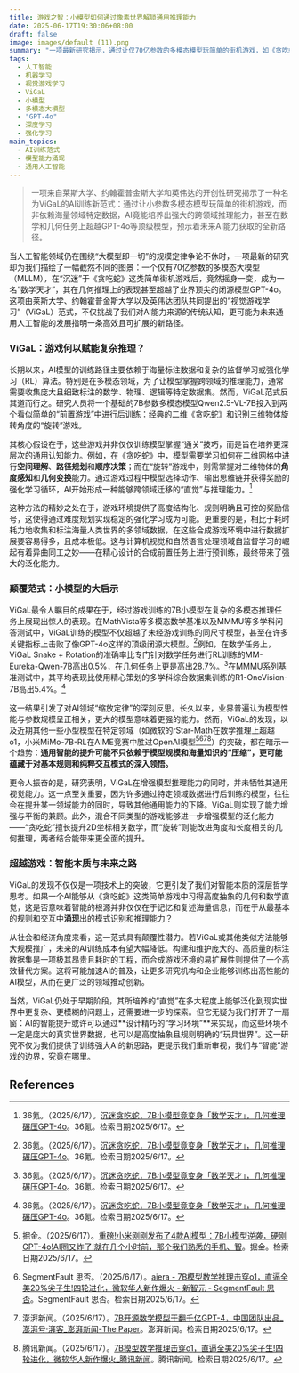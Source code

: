 ```yaml
---
title: 游戏之智：小模型如何通过像素世界解锁通用推理能力
date: 2025-06-17T19:30:06+08:00
draft: false
image: images/default (11).png
summary: "一项最新研究揭示，通过让仅70亿参数的多模态模型玩简单的街机游戏，如《贪吃蛇》，可以培养出强大的跨领域推理能力，使其在数学和几何任务上超越GPT-4o等顶级模型。这项名为“视觉游戏学习”（ViGaL）的范式，通过游戏训练促进了通用认知能力（如空间理解和规划）的涌现，并挑战了传统AI训练对大规模特定领域数据的依赖，为未来AI发展开辟了高效且可扩展的新路径。"
tags: 
  - 人工智能
  - 机器学习
  - 视觉游戏学习
  - ViGaL
  - 小模型
  - 多模态大模型
  - "GPT-4o"
  - 深度学习
  - 强化学习
main_topics: 
  - AI训练范式
  - 模型能力涌现
  - 通用人工智能
---
```


> 一项来自莱斯大学、约翰霍普金斯大学和英伟达的开创性研究揭示了一种名为ViGaL的AI训练新范式：通过让小参数多模态模型玩简单的街机游戏，而非依赖海量领域特定数据，AI竟能培养出强大的跨领域推理能力，甚至在数学和几何任务上超越GPT-4o等顶级模型，预示着未来AI能力获取的全新路径。

当人工智能领域仍在围绕“大模型即一切”的规模定律争论不休时，一项最新的研究却为我们描绘了一幅截然不同的图景：一个仅有70亿参数的多模态大模型（MLLM），在“沉迷”于《贪吃蛇》这类简单街机游戏后，竟然摇身一变，成为一名“数学天才”，其在几何推理上的表现甚至超越了业界顶尖的闭源模型GPT-4o。这项由莱斯大学、约翰霍普金斯大学以及英伟达团队共同提出的“视觉游戏学习”（ViGaL）范式，不仅挑战了我们对AI能力来源的传统认知，更可能为未来通用人工智能的发展指明一条高效且可扩展的新路径。

### ViGaL：游戏何以赋能复杂推理？

长期以来，AI模型的训练路径主要依赖于海量标注数据和复杂的监督学习或强化学习（RL）算法。特别是在多模态领域，为了让模型掌握跨领域的推理能力，通常需要收集庞大且细致标注的数学、物理、逻辑等特定数据集。然而，ViGaL范式反其道而行之。研究人员将一个基础的7B参数多模态模型Qwen2.5-VL-7B投入到两个看似简单的“前置游戏”中进行后训练：经典的二维《贪吃蛇》和识别三维物体旋转角度的“旋转”游戏。

其核心假设在于，这些游戏并非仅仅训练模型掌握“通关”技巧，而是旨在培养更深层次的通用认知能力。例如，在《贪吃蛇》中，模型需要学习如何在二维网格中进行**空间理解**、**路径规划**和**顺序决策**；而在“旋转”游戏中，则需掌握对三维物体的**角度感知**和**几何变换**能力。通过游戏过程中模型选择动作、输出思维链并获得奖励的强化学习循环，AI开始形成一种能够跨领域迁移的“直觉”与推理能力。[^1]

这种方法的精妙之处在于，游戏环境提供了高度结构化、规则明确且可控的奖励信号，这使得通过难度规划实现稳定的强化学习成为可能。更重要的是，相比于耗时耗力地收集和标注海量人类世界的多领域数据，在这些合成游戏环境中进行数据扩展要容易得多，且成本极低。这与计算机视觉和自然语言处理领域自监督学习的崛起有着异曲同工之妙——在精心设计的合成前置任务上进行预训练，最终带来了强大的泛化能力。

### 颠覆范式：小模型的大启示

ViGaL最令人瞩目的成果在于，经过游戏训练的7B小模型在复杂的多模态推理任务上展现出惊人的表现。在MathVista等多模态数学基准以及MMMU等多学科问答测试中，ViGaL训练的模型不仅超越了未经游戏训练的同尺寸模型，甚至在许多关键指标上击败了像GPT-4o这样的顶级闭源大模型。[^1]例如，在数学任务上，ViGaL Snake + Rotation的准确率比专门针对数学任务进行RL训练的MM-Eureka-Qwen-7B高出0.5%，在几何任务上更是高出28.7%。[^1]在MMMU系列基准测试中，其平均表现比使用精心策划的多学科综合数据集训练的R1-OneVision-7B高出5.4%。[^1]

这一结果引发了对AI领域“缩放定律”的深刻反思。长久以来，业界普遍认为模型性能与参数规模呈正相关，更大的模型意味着更强的能力。然而，ViGaL的发现，以及近期其他一些小型模型在特定领域（如微软的rStar-Math在数学推理上超越o1，小米MiMo-7B-RL在AIME竞赛中胜过OpenAI模型[^2][^3][^4][^5]）的突破，都在暗示一个趋势：**通用智能的提升可能不只依赖于模型规模和海量知识的“压缩”，更可能蕴藏于对基本规则和纯粹交互模式的深入领悟。**

更令人振奋的是，研究表明，ViGaL在增强模型推理能力的同时，并未牺牲其通用视觉能力。这一点至关重要，因为许多通过特定领域数据进行后训练的模型，往往会在提升某一领域能力的同时，导致其他通用能力的下降。ViGaL则实现了能力增强与平衡的兼顾。此外，混合不同类型的游戏能够进一步增强模型的泛化能力——“贪吃蛇”擅长提升2D坐标相关数学，而“旋转”则能改进角度和长度相关的几何推理，两者结合能带来更全面的提升。

### 超越游戏：智能本质与未来之路

ViGaL的发现不仅仅是一项技术上的突破，它更引发了我们对智能本质的深层哲学思考。如果一个AI能够从《贪吃蛇》这类简单游戏中习得高度抽象的几何和数学直觉，这是否意味着智能的根源并非仅仅在于记忆和复述海量信息，而在于从最基本的规则和交互中**涌现**出的模式识别和推理能力？

从社会和经济角度来看，这一范式具有颠覆性潜力。若ViGaL或其他类似方法能够大规模推广，未来的AI训练成本有望大幅降低。构建和维护庞大的、高质量的标注数据集是一项极其昂贵且耗时的工程，而合成游戏环境的易扩展性则提供了一个高效替代方案。这将可能加速AI的普及，让更多研究机构和企业能够训练出高性能的AI模型，从而在更广泛的领域推动创新。

当然，ViGaL仍处于早期阶段，其所培养的“直觉”在多大程度上能够泛化到现实世界中更复杂、更模糊的问题上，还需要进一步的探索。但它无疑为我们打开了一扇窗：AI的智能提升或许可以通过**设计精巧的“学习环境”**来实现，而这些环境不一定是庞大的真实世界数据，也可以是高度抽象且规则明确的“玩具世界”。这一研究不仅为我们提供了训练强大AI的新思路，更提示我们重新审视，我们与“智能”游戏的边界，究竟在哪里。

## References
[^1]: 36氪。（2025/6/17）。[沉迷贪吃蛇，7B小模型竟变身「数学天才」，几何推理碾压GPT-4o](https://36kr.com/p/3340233145775881)。36氪。检索日期2025/6/17。
[^2]: 掘金。（2025/6/17）。[重磅!小米刚刚发布了4款AI模型：7B小模型逆袭，硬刚GPT-4o!AI圈又炸了!就在几个小时前，那个我们熟悉的手机、智](https://juejin.cn/post/7498950758474514447)。掘金。检索日期2025/6/17。
[^3]: SegmentFault 思否。（2025/6/17）。[aiera - 7B模型数学推理击穿o1，直逼全美20%尖子生!四轮进化，微软华人新作爆火 - 新智元 - SegmentFault 思否](https://segmentfault.com/a/1190000046632321)。SegmentFault 思否。检索日期2025/6/17。
[^4]: 澎湃新闻。（2025/6/17）。[7B开源数学模型干翻千亿GPT-4，中国团队出品_澎湃号·湃客_澎湃新闻-The Paper](https://www.thepaper.cn/newsDetail_forward_26300026)。澎湃新闻。检索日期2025/6/17。
[^5]: 腾讯新闻。（2025/6/17）。[7B模型数学推理击穿o1，直逼全美20%尖子生!四轮进化，微软华人新作爆火_腾讯新闻](https://news.qq.com/rain/a/20250110A0550H00)。腾讯新闻。检索日期2025/6/17。
